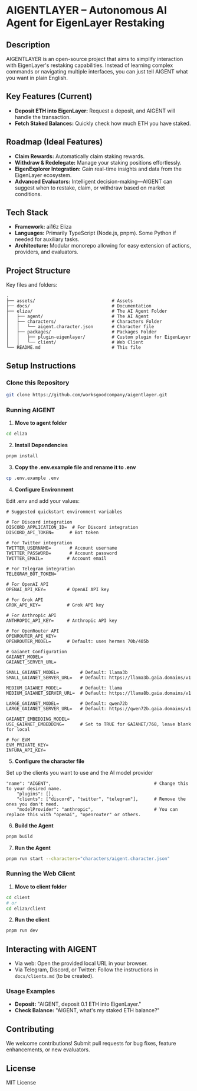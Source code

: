 # AIGENTLAYER – Autonomous AI Agent for EigenLayer Restaking

## Description

AIGENTLAYER is an open-source project that aims to simplify interaction with EigenLayer's restaking capabilities. Instead of learning complex commands or navigating multiple interfaces, you can just tell AIGENT what you want in plain English.

## Key Features (Current)

- **Deposit ETH into EigenLayer:** Request a deposit, and AIGENT will handle the transaction.
- **Fetch Staked Balances:** Quickly check how much ETH you have staked.

## Roadmap (Ideal Features)

- **Claim Rewards:** Automatically claim staking rewards.
- **Withdraw & Redelegate:** Manage your staking positions effortlessly.
- **EigenExplorer Integration:** Gain real-time insights and data from the EigenLayer ecosystem.
- **Advanced Evaluators:** Intelligent decision-making—AIGENT can suggest when to restake, claim, or withdraw based on market conditions.

## Tech Stack

- **Framework:** ai16z Eliza
- **Languages:** Primarily TypeScript (Node.js, pnpm). Some Python if needed for auxiliary tasks.
- **Architecture:** Modular monorepo allowing for easy extension of actions, providers, and evaluators.

## Project Structure

Key files and folders:

```
.
├── assets/                             # Assets
├── docs/                               # Documentation
├── eliza/                              # The AI Agent Folder
│   ├── agent/                          # The AI Agent
│   ├── characters/                     # Characters Folder
│   │   └── aigent.character.json       # Character file
│   ├── packages/                       # Packages Folder
│   │   ├── plugin-eigenlayer/          # Custom plugin for EigenLayer
│   │   └── client/                     # Web Client
└── README.md                           # This file
```

## Setup Instructions

### Clone this Repository

```bash
git clone https://github.com/worksgoodcompany/aigentlayer.git
```

### Running AIGENT

1. **Move to agent folder**
```bash
cd eliza
```

2. **Install Dependencies**
```bash
pnpm install
```

3. **Copy the .env.example file and rename it to .env**
```bash
cp .env.example .env
```

4. **Configure Environment**

Edit .env and add your values:

```env
# Suggested quickstart environment variables

# For Discord integration
DISCORD_APPLICATION_ID=  # For Discord integration
DISCORD_API_TOKEN=      # Bot token

# For Twitter integration
TWITTER_USERNAME=       # Account username
TWITTER_PASSWORD=       # Account password
TWITTER_EMAIL=         # Account email

# For Telegram integration
TELEGRAM_BOT_TOKEN=

# For OpenAI API
OPENAI_API_KEY=        # OpenAI API key

# For Grok API
GROK_API_KEY=          # Grok API key

# For Anthropic API
ANTHROPIC_API_KEY=     # Anthropic API key

# For OpenRouter API
OPENROUTER_API_KEY=
OPENROUTER_MODEL=      # Default: uses hermes 70b/405b

# Gaianet Configuration
GAIANET_MODEL=
GAIANET_SERVER_URL=

SMALL_GAIANET_MODEL=        # Default: llama3b
SMALL_GAIANET_SERVER_URL=   # Default: https://llama3b.gaia.domains/v1

MEDIUM_GAIANET_MODEL=       # Default: llama
MEDIUM_GAIANET_SERVER_URL=  # Default: https://llama8b.gaia.domains/v1

LARGE_GAIANET_MODEL=        # Default: qwen72b
LARGE_GAIANET_SERVER_URL=   # Default: https://qwen72b.gaia.domains/v1

GAIANET_EMBEDDING_MODEL=
USE_GAIANET_EMBEDDING=      # Set to TRUE for GAIANET/768, leave blank for local

# For EVM
EVM_PRIVATE_KEY=
INFURA_API_KEY=
```

5. **Configure the character file**

Set up the clients you want to use and the AI model provider
```
"name": "AIGENT",                                       # Change this to your desired name.
    "plugins": [],
    "clients": ["discord", "twitter", "telegram"],      # Remove the ones you don't need.
    "modelProvider": "anthropic",                       # You can replace this with "openai", "openrouter" or others.
```

6. **Build the Agent**
```bash
pnpm build
```

7. **Run the Agent**
```bash
pnpm run start --characters="characters/aigent.character.json"
```

### Running the Web Client

1. **Move to client folder**
```bash
cd client
# or
cd eliza/client
```

2. **Run the client**
```bash
pnpm run dev
```

## Interacting with AIGENT

- Via web: Open the provided local URL in your browser.
- Via Telegram, Discord, or Twitter: Follow the instructions in `docs/clients.md` (to be created).

### Usage Examples

- **Deposit:** "AIGENT, deposit 0.1 ETH into EigenLayer."
- **Check Balance:** "AIGENT, what's my staked ETH balance?"

## Contributing

We welcome contributions! Submit pull requests for bug fixes, feature enhancements, or new evaluators.

## License

MIT License